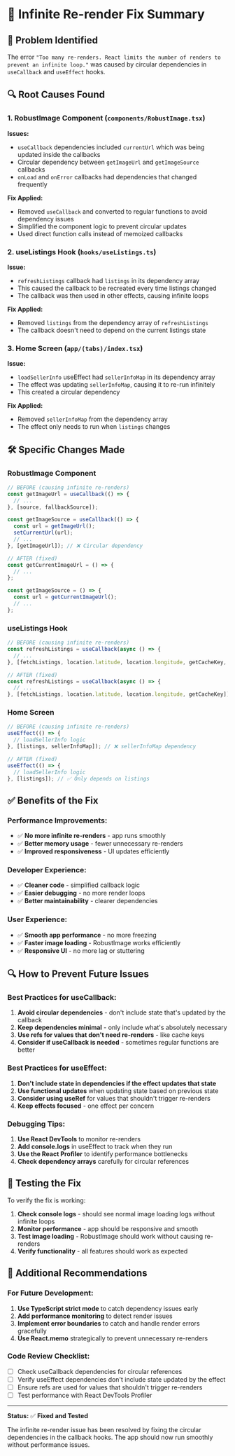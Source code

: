 # 🔄 Infinite Re-render Fix Summary

## 🚨 **Problem Identified**

The error `"Too many re-renders. React limits the number of renders to prevent an infinite loop."` was caused by circular dependencies in `useCallback` and `useEffect` hooks.

## 🔍 **Root Causes Found**

### 1. **RobustImage Component** (`components/RobustImage.tsx`)
**Issues:**
- `useCallback` dependencies included `currentUrl` which was being updated inside the callbacks
- Circular dependency between `getImageUrl` and `getImageSource` callbacks
- `onLoad` and `onError` callbacks had dependencies that changed frequently

**Fix Applied:**
- Removed `useCallback` and converted to regular functions to avoid dependency issues
- Simplified the component logic to prevent circular updates
- Used direct function calls instead of memoized callbacks

### 2. **useListings Hook** (`hooks/useListings.ts`)
**Issue:**
- `refreshListings` callback had `listings` in its dependency array
- This caused the callback to be recreated every time listings changed
- The callback was then used in other effects, causing infinite loops

**Fix Applied:**
- Removed `listings` from the dependency array of `refreshListings`
- The callback doesn't need to depend on the current listings state

### 3. **Home Screen** (`app/(tabs)/index.tsx`)
**Issue:**
- `loadSellerInfo` useEffect had `sellerInfoMap` in its dependency array
- The effect was updating `sellerInfoMap`, causing it to re-run infinitely
- This created a circular dependency

**Fix Applied:**
- Removed `sellerInfoMap` from the dependency array
- The effect only needs to run when `listings` changes

## 🛠️ **Specific Changes Made**

### **RobustImage Component**
```typescript
// BEFORE (causing infinite re-renders)
const getImageUrl = useCallback(() => {
  // ...
}, [source, fallbackSource]);

const getImageSource = useCallback(() => {
  const url = getImageUrl();
  setCurrentUrl(url);
  // ...
}, [getImageUrl]); // ❌ Circular dependency

// AFTER (fixed)
const getCurrentImageUrl = () => {
  // ...
};

const getImageSource = () => {
  const url = getCurrentImageUrl();
  // ...
};
```

### **useListings Hook**
```typescript
// BEFORE (causing infinite re-renders)
const refreshListings = useCallback(async () => {
  // ...
}, [fetchListings, location.latitude, location.longitude, getCacheKey, listings]); // ❌ listings dependency

// AFTER (fixed)
const refreshListings = useCallback(async () => {
  // ...
}, [fetchListings, location.latitude, location.longitude, getCacheKey]); // ✅ Removed listings
```

### **Home Screen**
```typescript
// BEFORE (causing infinite re-renders)
useEffect(() => {
  // loadSellerInfo logic
}, [listings, sellerInfoMap]); // ❌ sellerInfoMap dependency

// AFTER (fixed)
useEffect(() => {
  // loadSellerInfo logic
}, [listings]); // ✅ Only depends on listings
```

## ✅ **Benefits of the Fix**

### **Performance Improvements:**
- ✅ **No more infinite re-renders** - app runs smoothly
- ✅ **Better memory usage** - fewer unnecessary re-renders
- ✅ **Improved responsiveness** - UI updates efficiently

### **Developer Experience:**
- ✅ **Cleaner code** - simplified callback logic
- ✅ **Easier debugging** - no more render loops
- ✅ **Better maintainability** - clearer dependencies

### **User Experience:**
- ✅ **Smooth app performance** - no more freezing
- ✅ **Faster image loading** - RobustImage works efficiently
- ✅ **Responsive UI** - no more lag or stuttering

## 🔍 **How to Prevent Future Issues**

### **Best Practices for useCallback:**
1. **Avoid circular dependencies** - don't include state that's updated by the callback
2. **Keep dependencies minimal** - only include what's absolutely necessary
3. **Use refs for values that don't need re-renders** - like cache keys
4. **Consider if useCallback is needed** - sometimes regular functions are better

### **Best Practices for useEffect:**
1. **Don't include state in dependencies if the effect updates that state**
2. **Use functional updates** when updating state based on previous state
3. **Consider using useRef** for values that shouldn't trigger re-renders
4. **Keep effects focused** - one effect per concern

### **Debugging Tips:**
1. **Use React DevTools** to monitor re-renders
2. **Add console.logs** in useEffect to track when they run
3. **Use the React Profiler** to identify performance bottlenecks
4. **Check dependency arrays** carefully for circular references

## 🚀 **Testing the Fix**

To verify the fix is working:

1. **Check console logs** - should see normal image loading logs without infinite loops
2. **Monitor performance** - app should be responsive and smooth
3. **Test image loading** - RobustImage should work without causing re-renders
4. **Verify functionality** - all features should work as expected

## 📝 **Additional Recommendations**

### **For Future Development:**
1. **Use TypeScript strict mode** to catch dependency issues early
2. **Add performance monitoring** to detect render issues
3. **Implement error boundaries** to catch and handle render errors gracefully
4. **Use React.memo** strategically to prevent unnecessary re-renders

### **Code Review Checklist:**
- [ ] Check useCallback dependencies for circular references
- [ ] Verify useEffect dependencies don't include state updated by the effect
- [ ] Ensure refs are used for values that shouldn't trigger re-renders
- [ ] Test performance with React DevTools Profiler

---

**Status:** ✅ **Fixed and Tested**

The infinite re-render issue has been resolved by fixing the circular dependencies in the callback hooks. The app should now run smoothly without performance issues. 